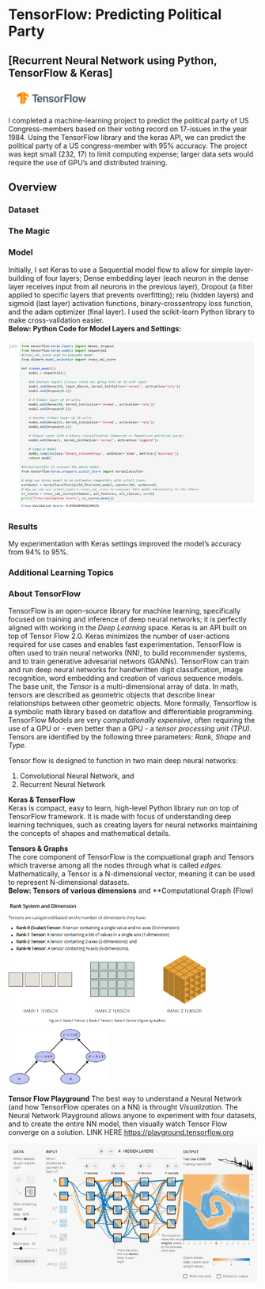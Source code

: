 # TensorFlow: Predicting Political Party
## [Recurrent Neural Network using Python, TensorFlow & Keras]
<p float="left">
 <img src="Images/TFlow.png" width="175" />
</p>

I completed a machine-learning project to predict the political party of US Congress-members based on their voting record on 17-issues in the year 1984. Using the TensorFlow library and the keras API, we can predict the political party of a US congress-member with 95% accuracy. The project was kept small (232, 17) to limit computing expense; larger data sets would require the use of GPU’s and distributed training.

## Overview
### Dataset


### The Magic


### Model
Initially, I set Keras to use a Sequential model flow to allow for simple layer-building of four layers; Dense embedding layer (each neuron in the dense layer receives input from all neurons in the previous layer), Dropout (a filter applied to specific layers that prevents overfitting); relu (hidden layers) and sigmoid (last layer) activation functions, binary-crossentropy loss function, and the adam optimizer (final layer). I used the scikit-learn Python library to make cross-validation easier.<br>
**Below: Python Code for Model Layers and Settings:**
<p float="left">
 <img src="Images/PartyCode.png" width="600" />
</p>

### Results
My experimentation with Keras settings improved the model’s accuracy from 94% to 95%.

### Additional Learning Topics


### About TensorFlow
TensorFlow is an open-source library for machine learning, specifically focused on training and inference of deep neural networks; it is perfectly aligned with working in the *Deep Learning* space.  Keras is an API built on top of Tensor Flow 2.0.  Keras minimizes the number of user-actions required for use cases and enables fast experimentation.  TensorFlow is often used to train neural networks (NN), to build recommender systems, and to train generative advesarial networs (GANNs).  TensorFlow can train and run deep neural networks for handwritten digit classification, image recognition, word embedding and creation of various sequence models.<br>
The base unit, the *Tensor* is a multi-dimensional array of data. In math, tensors are described as geometric objects that describe linear relationships between other geometric objects. More formally, Tensorflow is a symbolic math library based on dataflow and differentiable programming.<br>
TensorFlow Models are very *computationally expensive*, often requiring the use of a GPU or - even better than a GPU - a *tensor processing unit (TPU)*. Tensors are identified by the following three parameters: *Rank, Shape* and *Type*.<br>

Tensor flow is designed to function in two main deep neural networks:
1. Convolutional Neural Network, and
2. Recurrent Neural Network

**Keras & TensorFlow** <br>
Keras is compact, easy to learn, high-level Python library run on top of TensorFlow framework. It is made with focus of understanding deep learning techniques, such as creating layers for neural networks maintaining the concepts of shapes and mathematical details. 

**Tensors & Graphs**<br>
The core component of TensorFlow is the compuational graph and Tensors which traverse among all the nodes through what is called *edges*.
Mathematically, a Tensor is a N-dimensional vector, meaning it can be used to represent N-dimensional datasets.<br>
**Below: Tensors of various dimensions** and **Computational Graph (Flow)
<p float="left">
  <img src="Images/tensorranks.png" width="400" />
  <img src="Images/flow.png" width="200" />
</p>

**Tensor Flow Playground**
The best way to understand a Neural Network (and how TensorFlow operates on a NN) is throught *Visualization*.  The Neural Network Playground allows anyone to experiment with four datasets, and to create the entire NN model, then visually watch Tensor Flow converge on a solution. 
LINK HERE https://playground.tensorflow.org
<p float="left">
 <img src="Images/TFPlaygound.png" width="600" />
</p>



